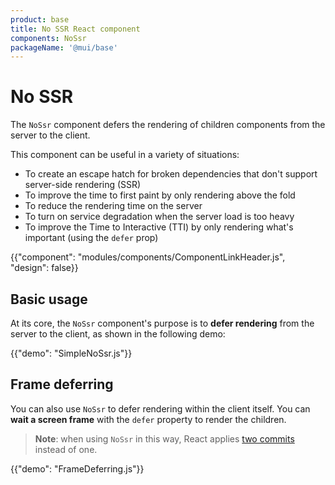 ```yaml
---
product: base
title: No SSR React component
components: NoSsr
packageName: '@mui/base'
---
```


# No SSR

<p class="description">The <code>NoSsr</code> component defers the rendering of children components from the server to the client.</p>

This component can be useful in a variety of situations:

- To create an escape hatch for broken dependencies that don't support server-side rendering (SSR)
- To improve the time to first paint by only rendering above the fold
- To reduce the rendering time on the server
- To turn on service degradation when the server load is too heavy
- To improve the Time to Interactive (TTI) by only rendering what's important (using the `defer` prop)

{{"component": "modules/components/ComponentLinkHeader.js", "design": false}}

## Basic usage

At its core, the `NoSsr` component's purpose is to **defer rendering** from the server to the client, as shown in the following demo:

{{"demo": "SimpleNoSsr.js"}}

## Frame deferring

You can also use `NoSsr` to defer rendering within the client itself.
You can **wait a screen frame** with the `defer` property to render the children.

> **Note**: when using `NoSsr` in this way, React applies [two commits](https://reactjs.org/docs/strict-mode.html#detecting-unexpected-side-effects) instead of one.

{{"demo": "FrameDeferring.js"}}
